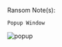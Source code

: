 Ransom Note(s): 
```
Popup Window
```
![popup](https://github.com/user-attachments/assets/ac81c00b-0dad-48f8-ae8d-e2b0176ca5d0)
